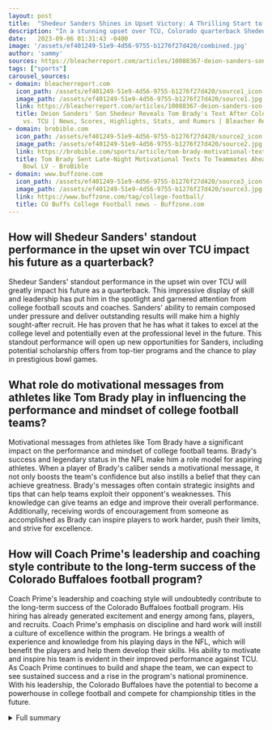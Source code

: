 ```yaml
---
layout: post
title:  "Shedeur Sanders Shines in Upset Victory: A Thrilling Start to Colorado's Promising Season"
description: "In a stunning upset over TCU, Colorado quarterback Shedeur Sanders delivered an outstanding performance that left fans in awe. With the support and inspiration from NFL legend Tom Brady, Sanders led the team to victory and solidified their potential for a remarkable season ahead. Let's dive into the details of this exhilarating game and the key factors that contributed to Colorado's success."
date:   2023-09-06 01:31:43 -0400
image: '/assets/ef401249-51e9-4d56-9755-b1276f27d420/combined.jpg'
author: 'sammy'
sources: https://bleacherreport.com/articles/10088367-deion-sanders-son-shedeur-reveals-tom-bradys-text-after-colorados-win-vs-tcu https://www.espn.com/college-football/player/gamelog/_/id/4432762/shedeur-sanders https://brobible.com/sports/article/tom-brady-motivational-text-messages-teammates-super-bowl-lv/ https://www.espn.com/college-football/team/schedule/_/id/38/colorado-buffaloes https://www.buffzone.com/tag/college-football/
tags: ["sports"]
carousel_sources:
- domain: bleacherreport.com
  icon_path: /assets/ef401249-51e9-4d56-9755-b1276f27d420/source1_icon.jpg
  image_path: /assets/ef401249-51e9-4d56-9755-b1276f27d420/source1.jpg
  link: https://bleacherreport.com/articles/10088367-deion-sanders-son-shedeur-reveals-tom-bradys-text-after-colorados-win-vs-tcu
  title: Deion Sanders' Son Shedeur Reveals Tom Brady's Text After Colorado's Win
    vs. TCU | News, Scores, Highlights, Stats, and Rumors | Bleacher Report
- domain: brobible.com
  icon_path: /assets/ef401249-51e9-4d56-9755-b1276f27d420/source2_icon.jpg
  image_path: /assets/ef401249-51e9-4d56-9755-b1276f27d420/source2.jpg
  link: https://brobible.com/sports/article/tom-brady-motivational-text-messages-teammates-super-bowl-lv/
  title: Tom Brady Sent Late-Night Motivational Texts To Teammates Ahead Of Super
    Bowl LV - BroBible
- domain: www.buffzone.com
  icon_path: /assets/ef401249-51e9-4d56-9755-b1276f27d420/source3_icon.jpg
  image_path: /assets/ef401249-51e9-4d56-9755-b1276f27d420/source3.jpg
  link: https://www.buffzone.com/tag/college-football/
  title: CU Buffs College Football news - Buffzone.com
---
```


## How will Shedeur Sanders' standout performance in the upset win over TCU impact his future as a quarterback?
Shedeur Sanders' standout performance in the upset win over TCU will greatly impact his future as a quarterback. This impressive display of skill and leadership has put him in the spotlight and garnered attention from college football scouts and coaches. Sanders' ability to remain composed under pressure and deliver outstanding results will make him a highly sought-after recruit. He has proven that he has what it takes to excel at the college level and potentially even at the professional level in the future. This standout performance will open up new opportunities for Sanders, including potential scholarship offers from top-tier programs and the chance to play in prestigious bowl games.

## What role do motivational messages from athletes like Tom Brady play in influencing the performance and mindset of college football teams?
Motivational messages from athletes like Tom Brady have a significant impact on the performance and mindset of college football teams. Brady's success and legendary status in the NFL make him a role model for aspiring athletes. When a player of Brady's caliber sends a motivational message, it not only boosts the team's confidence but also instills a belief that they can achieve greatness. Brady's messages often contain strategic insights and tips that can help teams exploit their opponent's weaknesses. This knowledge can give teams an edge and improve their overall performance. Additionally, receiving words of encouragement from someone as accomplished as Brady can inspire players to work harder, push their limits, and strive for excellence.

## How will Coach Prime's leadership and coaching style contribute to the long-term success of the Colorado Buffaloes football program?
Coach Prime's leadership and coaching style will undoubtedly contribute to the long-term success of the Colorado Buffaloes football program. His hiring has already generated excitement and energy among fans, players, and recruits. Coach Prime's emphasis on discipline and hard work will instill a culture of excellence within the program. He brings a wealth of experience and knowledge from his playing days in the NFL, which will benefit the players and help them develop their skills. His ability to motivate and inspire his team is evident in their improved performance against TCU. As Coach Prime continues to build and shape the team, we can expect to see sustained success and a rise in the program's national prominence. With his leadership, the Colorado Buffaloes have the potential to become a powerhouse in college football and compete for championship titles in the future.


<details>
        <summary>Full summary</summary>
<p>Colorado quarterback Shedeur Sanders had a standout performance in an upset win over TCU, receiving a motivational text from Tom Brady before the game. Despite the pressure and attention on the program, Sanders remained composed and focused on the upcoming season. Sanders completed 38-of-47 passes for 510 yards and four touchdowns, leading Colorado to a 45-42 victory over then-No. 17 TCU.</p>
<p>Sanders' performance earned him the MVP title of the game, with Sam Acho praising his exceptional skills. The win was a significant achievement for the Colorado team, who defeated TCU in an intense match.</p>
<p>Tom Brady's motivational messages and game plan against the Chiefs also played a role in Sanders' success. Brady's late-night text messages to his Buccaneers teammates instilled belief and confidence, inspiring them to win the Super Bowl. Brady emphasized the weakness of the Chiefs' run defense and their struggles in yards after contact. His words motivated the team to a victorious finish, with Tampa Bay earning 145 total rushing yards.</p>
<p>However, the win was not without criticism from TCU linebacker Johnny Hodges. Hodges expressed disappointment in the team's defensive performance, describing the loss to Colorado as unacceptable. He went on to call TCU 'the laughingstock of college football', highlighting the need for improvement.</p>
<p>Coach Prime's leadership was evident in the game as he guided the Colorado Buffaloes to victory in his first match. The team displayed great improvement under his coaching style, emphasizing discipline and hard work. Fans were thrilled with the team's potential and energized by Coach Prime's hiring, bringing renewed energy to the program. The team's chemistry and teamwork were evident on the field as they showcased a high-performance offense and a significantly improved defense compared to last season.</p>
<p>Overall, Shedeur Sanders' exceptional performance, combined with Tom Brady's motivational messages and Coach Prime's influence, led the Colorado Buffaloes to a thrilling upset win over TCU. The team's success in the game sets the stage for an exciting and promising season ahead. With 11 more regular-season games to go, Colorado aims to continue its victorious streak and solidify its position as a powerhouse in college football.</p>
</details>